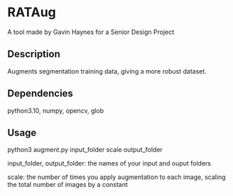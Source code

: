 # RATAug
A tool made by Gavin Haynes for a Senior Design Project

## Description
Augments segmentation training data, giving a more robust dataset.

## Dependencies
python3.10, numpy, opencv, glob

## Usage
python3 augment.py input_folder scale output_folder
  
  
input_folder, output_folder: the names of your input and ouput folders
  
scale: the number of times you apply augmentation to each image, scaling the total number of images by a constant
